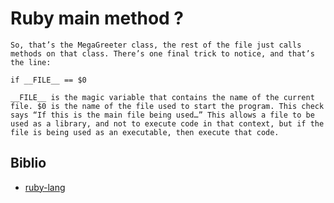 # Ruby main method ?

```text
So, that’s the MegaGreeter class, the rest of the file just calls methods on that class. There’s one final trick to notice, and that’s the line:

if __FILE__ == $0

__FILE__ is the magic variable that contains the name of the current file. $0 is the name of the file used to start the program. This check says “If this is the main file being used…” This allows a file to be used as a library, and not to execute code in that context, but if the file is being used as an executable, then execute that code.
```

## Biblio

- [ruby-lang](https://www.ruby-lang.org/en/documentation/quickstart/4/)
